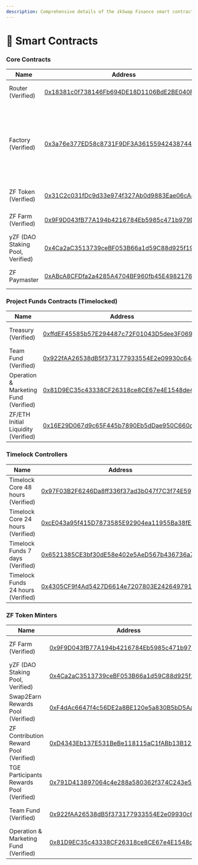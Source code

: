```yaml
---
description: Comprehensive details of the zkSwap Finance smart contracts
---
```


# 🔎 Smart Contracts

### Core Contracts

<table data-full-width="false"><thead><tr><th>Name</th><th>Address</th><th>Owner</th></tr></thead><tbody><tr><td>Router (Verified)</td><td><a href="https://era.zksync.network/address/0x18381c0f738146Fb694DE18D1106BdE2BE040Fa4#code">0x18381c0f738146Fb694DE18D1106BdE2BE040Fa4</a></td><td>No contract owner</td></tr><tr><td>Factory (Verified)</td><td><a href="https://era.zksync.network/address/0x3a76e377ED58c8731F9DF3A36155942438744Ce3#code">0x3a76e377ED58c8731F9DF3A36155942438744Ce3</a></td><td><p>No contract owner</p><p>Fee Setter:  <a href="https://era.zksync.network/address/0x97F03B2F6246Da8ff336f37ad3b047f7C3f74E59#code">Timelock Core 48 hours</a></p></td></tr><tr><td>ZF Token (Verified)</td><td><a href="https://era.zksync.network/address/0x31C2c031fDc9d33e974f327Ab0d9883Eae06cA4A#code">0x31C2c031fDc9d33e974f327Ab0d9883Eae06cA4A</a></td><td><a href="https://era.zksync.network/address/0x97F03B2F6246Da8ff336f37ad3b047f7C3f74E59#code">Timelock Core 48 hours</a></td></tr><tr><td>ZF Farm (Verified)</td><td><a href="https://era.zksync.network/address/0x9F9D043fB77A194b4216784Eb5985c471b979D67#code">0x9F9D043fB77A194b4216784Eb5985c471b979D67</a></td><td><a href="https://era.zksync.network/address/0xcE043a95f415D7873585E92904ea11955Ba38fE5#code">Timelock Core 24 hours</a></td></tr><tr><td>yZF (DAO Staking Pool, Verified)</td><td><a href="https://era.zksync.network/address/0x4Ca2aC3513739ceBF053B66a1d59C88d925f1987#code">0x4Ca2aC3513739ceBF053B66a1d59C88d925f1987</a></td><td><a href="https://era.zksync.network/address/0x97F03B2F6246Da8ff336f37ad3b047f7C3f74E59#code">Timelock Core 48 hours</a></td></tr><tr><td>ZF Paymaster</td><td><a href="https://era.zksync.network/address/0xABcA8CFDfa2a4285A4704BF960fb45E49821762F#code">0xABcA8CFDfa2a4285A4704BF960fb45E49821762F</a></td><td><a href="https://era.zksync.network/address/0x0D64C4eb0547C1F51b78Fb1A53583dC9042238C0#code">Multisig Core Wallet</a></td></tr></tbody></table>

### &#x20;Project Funds Contracts (Timelocked)

| Name                                  | Address                                                                                                                          | Owner                                                                                                         |
| ------------------------------------- | -------------------------------------------------------------------------------------------------------------------------------- | ------------------------------------------------------------------------------------------------------------- |
| Treasury (Verified)                   | [0xffdEF45585b57E294487c72F01043D5dee3F069f](https://era.zksync.network/address/0xffdEF45585b57E294487c72F01043D5dee3F069f#code) | [Timelock Funds 24 hours](https://era.zksync.network/address/0x4305CF9f4Ad5427D6614e7207803E2426497917A#code) |
| Team Fund (Verified)                  | [0x922fAA26538dB5f373177933554E2e09930c6447](https://era.zksync.network/address/0x922fAA26538dB5f373177933554E2e09930c6447#code) | [Timelock Funds 24 hours](https://era.zksync.network/address/0x4305CF9f4Ad5427D6614e7207803E2426497917A#code) |
| Operation & Marketing Fund (Verified) | [0x81D9EC35c43338CF26318ce8CE67e4E1548de473](https://era.zksync.network/address/0x81D9EC35c43338CF26318ce8CE67e4E1548de473#code) | [Timelock Funds 24 hours](https://era.zksync.network/address/0x4305CF9f4Ad5427D6614e7207803E2426497917A#code) |
| ZF/ETH Initial Liquidity (Verified)   | [0x16E29D067d9c65F445b7890Eb5dDae950C660d23](https://era.zksync.network/address/0x16E29D067d9c65F445b7890Eb5dDae950C660d23#code) | [Timelock Funds 7 days](https://era.zksync.network/address/0x6521385CE3bf30dE58e402e5AeD567b436736a75#code)   |

### Timelock Controllers&#x20;

| Name                               | Address                                                                                                                          | Admin                                                                                                       |
| ---------------------------------- | -------------------------------------------------------------------------------------------------------------------------------- | ----------------------------------------------------------------------------------------------------------- |
| Timelock Core 48 hours (Verified)  | [0x97F03B2F6246Da8ff336f37ad3b047f7C3f74E59](https://era.zksync.network/address/0x97F03B2F6246Da8ff336f37ad3b047f7C3f74E59#code) | [Multisig Core Wallet](https://era.zksync.network/address/0x0D64C4eb0547C1F51b78Fb1A53583dC9042238C0#code)  |
| Timelock Core 24 hours (Verified)  | [0xcE043a95f415D7873585E92904ea11955Ba38fE5](https://era.zksync.network/address/0xcE043a95f415D7873585E92904ea11955Ba38fE5#code) | [Multisig Core Wallet](https://era.zksync.network/address/0x0D64C4eb0547C1F51b78Fb1A53583dC9042238C0#code)  |
| Timelock Funds 7 days (Verified)   | [0x6521385CE3bf30dE58e402e5AeD567b436736a75](https://era.zksync.network/address/0x6521385CE3bf30dE58e402e5AeD567b436736a75#code) | [Multisig Funds Wallet](https://era.zksync.network/address/0xF1802d9a70Bdc6F6EffD65d44b33226eE0E6A821#code) |
| Timelock Funds 24 hours (Verified) | [0x4305CF9f4Ad5427D6614e7207803E2426497917A](https://era.zksync.network/address/0x4305CF9f4Ad5427D6614e7207803E2426497917A#code) | [Multisig Funds Wallet](https://era.zksync.network/address/0xF1802d9a70Bdc6F6EffD65d44b33226eE0E6A821#code) |

### ZF Token Minters

| Name                                     | Address                                                                                                                          | Owner                                                                                                         |
| ---------------------------------------- | -------------------------------------------------------------------------------------------------------------------------------- | ------------------------------------------------------------------------------------------------------------- |
| ZF Farm (Verified)                       | [0x9F9D043fB77A194b4216784Eb5985c471b979D67](https://era.zksync.network/address/0x9F9D043fB77A194b4216784Eb5985c471b979D67#code) | [Timelock Core 24 hours](https://era.zksync.network/address/0xcE043a95f415D7873585E92904ea11955Ba38fE5#code)  |
| yZF (DAO Staking Pool, Verified)         | [0x4Ca2aC3513739ceBF053B66a1d59C88d925f1987](https://era.zksync.network/address/0x4Ca2aC3513739ceBF053B66a1d59C88d925f1987#code) | [Timelock Core 48 hours](https://era.zksync.network/address/0x97F03B2F6246Da8ff336f37ad3b047f7C3f74E59#code)  |
| Swap2Earn Rewards Pool (Verified)        | [0xF4dAc6647f4c56DE2a8BE120e5a830B5bD5Aae91](https://era.zksync.network/address/0xF4dAc6647f4c56DE2a8BE120e5a830B5bD5Aae91#code) | [Multisig Core Wallet](https://era.zksync.network/address/0x0D64C4eb0547C1F51b78Fb1A53583dC9042238C0#code)    |
| ZF Contribution Reward Pool (Verified)   | [0xD4343Eb137E531BeBe118115aC1fABb13B125f3B](https://era.zksync.network/address/0xD4343Eb137E531BeBe118115aC1fABb13B125f3B#code) | [Timelock Core 48 hours](https://era.zksync.network/address/0x97F03B2F6246Da8ff336f37ad3b047f7C3f74E59#code)  |
| TGE Participants Rewards Pool (Verified) | [0x791D413897064c4e288a580362f374C243e56823](https://era.zksync.network/address/0x791D413897064c4e288a580362f374C243e56823#code) | [Timelock Core 48 hours](https://era.zksync.network/address/0x97F03B2F6246Da8ff336f37ad3b047f7C3f74E59#code)  |
| Team Fund (Verified)                     | [0x922fAA26538dB5f373177933554E2e09930c6447](https://era.zksync.network/address/0x922fAA26538dB5f373177933554E2e09930c6447#code) | [Timelock Funds 24 hours](https://era.zksync.network/address/0x4305CF9f4Ad5427D6614e7207803E2426497917A#code) |
| Operation & Marketing Fund (Verified)    | [0x81D9EC35c43338CF26318ce8CE67e4E1548de473](https://era.zksync.network/address/0x81D9EC35c43338CF26318ce8CE67e4E1548de473#code) | [Timelock Funds 24 hours](https://era.zksync.network/address/0x4305CF9f4Ad5427D6614e7207803E2426497917A#code) |

